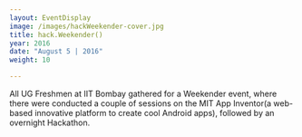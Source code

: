 ```yaml
---
layout: EventDisplay
image: /images/hackWeekender-cover.jpg
title: hack.Weekender()
year: 2016
date: "August 5 | 2016"
weight: 10

---
```

All UG Freshmen at IIT Bombay gathered for a Weekender event, where there were conducted a couple of sessions on the MIT App Inventor(a web-based innovative platform to create cool Android apps), followed by an overnight Hackathon.


